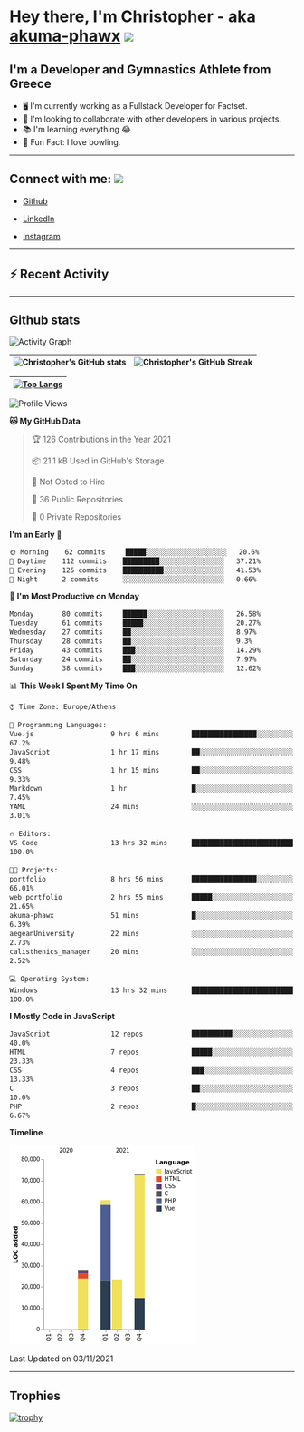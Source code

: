 # Hey there, I'm Christopher - aka [akuma-phawx](https://github.com/akuma-phawx) <img src = "https://raw.githubusercontent.com/MartinHeinz/MartinHeinz/master/wave.gif" width = 50px>

## I'm a Developer and Gymnastics Athlete from Greece

- 🖥️ I'm currently working as a Fullstack Developer for Factset.
- 🤲 I'm looking to collaborate with other developers in various projects.
- 📚 I'm learning everything 😂
- 🎳 Fun Fact: I love bowling.

---

## Connect with me: <img src='https://raw.githubusercontent.com/ShahriarShafin/ShahriarShafin/main/Assets/handshake.gif' width="100px">

- [Github](https://github.com/akuma-phawx)

- [LinkedIn](https://www.linkedin.com/in/christopher-vradis-3b9a68151/)

- [Instagram](https://www.instagram.com/chris.vrd_sw/)

---

## ⚡ Recent Activity

<!--START_SECTION:activity-->
<!--END_SECTION:activity-->

---

## Github stats

![Activity Graph](https://activity-graph.herokuapp.com/graph?username=akuma-phawx&theme=dracula)

| ![Christopher's GitHub stats](https://github-readme-stats.vercel.app/api?username=akuma-phawx&show_icons=true&theme=dracula) | ![Christopher's GitHub Streak](https://github-readme-streak-stats.herokuapp.com/?user=akuma-phawx&theme=dracula) |
| ---------------------------------------------------------------------------------------------------------------------------- | ---------------------------------------------------------------------------------------------------------------- |

| [![Top Langs](https://github-readme-stats.vercel.app/api/top-langs/?username=akuma-phawx&show_icons=true&theme=radical)](https://github.com/akuma-phawx/github-readme-stats) |
| ---------------------------------------------------------------------------------------------------------------------------------------------------------------------------- |

<!--START_SECTION:waka-->
![Profile Views](http://img.shields.io/badge/Profile%20Views-1-blue)

**🐱 My GitHub Data** 

> 🏆 126 Contributions in the Year 2021
 > 
> 📦 21.1 kB Used in GitHub's Storage 
 > 
> 🚫 Not Opted to Hire
 > 
> 📜 36 Public Repositories 
 > 
> 🔑 0 Private Repositories  
 > 
**I'm an Early 🐤** 

```text
🌞 Morning    62 commits     █████░░░░░░░░░░░░░░░░░░░░   20.6% 
🌆 Daytime    112 commits    █████████░░░░░░░░░░░░░░░░   37.21% 
🌃 Evening    125 commits    ██████████░░░░░░░░░░░░░░░   41.53% 
🌙 Night      2 commits      ░░░░░░░░░░░░░░░░░░░░░░░░░   0.66%

```
📅 **I'm Most Productive on Monday** 

```text
Monday       80 commits     ██████░░░░░░░░░░░░░░░░░░░   26.58% 
Tuesday      61 commits     █████░░░░░░░░░░░░░░░░░░░░   20.27% 
Wednesday    27 commits     ██░░░░░░░░░░░░░░░░░░░░░░░   8.97% 
Thursday     28 commits     ██░░░░░░░░░░░░░░░░░░░░░░░   9.3% 
Friday       43 commits     ███░░░░░░░░░░░░░░░░░░░░░░   14.29% 
Saturday     24 commits     ██░░░░░░░░░░░░░░░░░░░░░░░   7.97% 
Sunday       38 commits     ███░░░░░░░░░░░░░░░░░░░░░░   12.62%

```


📊 **This Week I Spent My Time On** 

```text
⌚︎ Time Zone: Europe/Athens

💬 Programming Languages: 
Vue.js                   9 hrs 6 mins        ████████████████░░░░░░░░░   67.2% 
JavaScript               1 hr 17 mins        ██░░░░░░░░░░░░░░░░░░░░░░░   9.48% 
CSS                      1 hr 15 mins        ██░░░░░░░░░░░░░░░░░░░░░░░   9.33% 
Markdown                 1 hr                █░░░░░░░░░░░░░░░░░░░░░░░░   7.45% 
YAML                     24 mins             ░░░░░░░░░░░░░░░░░░░░░░░░░   3.01%

🔥 Editors: 
VS Code                  13 hrs 32 mins      █████████████████████████   100.0%

🐱‍💻 Projects: 
portfolio                8 hrs 56 mins       ████████████████░░░░░░░░░   66.01% 
web_portfolio            2 hrs 55 mins       █████░░░░░░░░░░░░░░░░░░░░   21.65% 
akuma-phawx              51 mins             █░░░░░░░░░░░░░░░░░░░░░░░░   6.39% 
aegeanUniversity         22 mins             ░░░░░░░░░░░░░░░░░░░░░░░░░   2.73% 
calisthenics_manager     20 mins             ░░░░░░░░░░░░░░░░░░░░░░░░░   2.52%

💻 Operating System: 
Windows                  13 hrs 32 mins      █████████████████████████   100.0%

```

**I Mostly Code in JavaScript** 

```text
JavaScript               12 repos            ██████████░░░░░░░░░░░░░░░   40.0% 
HTML                     7 repos             █████░░░░░░░░░░░░░░░░░░░░   23.33% 
CSS                      4 repos             ███░░░░░░░░░░░░░░░░░░░░░░   13.33% 
C                        3 repos             ██░░░░░░░░░░░░░░░░░░░░░░░   10.0% 
PHP                      2 repos             █░░░░░░░░░░░░░░░░░░░░░░░░   6.67%

```


**Timeline**

![Chart not found](https://raw.githubusercontent.com/akuma-phawx/akuma-phawx/main/charts/bar_graph.png) 


 Last Updated on 03/11/2021
<!--END_SECTION:waka-->

---

## Trophies

[![trophy](https://github-profile-trophy.vercel.app/?username=akuma-phawx&theme=onedark)](https://github.com/ryo-ma/github-profile-trophy)
